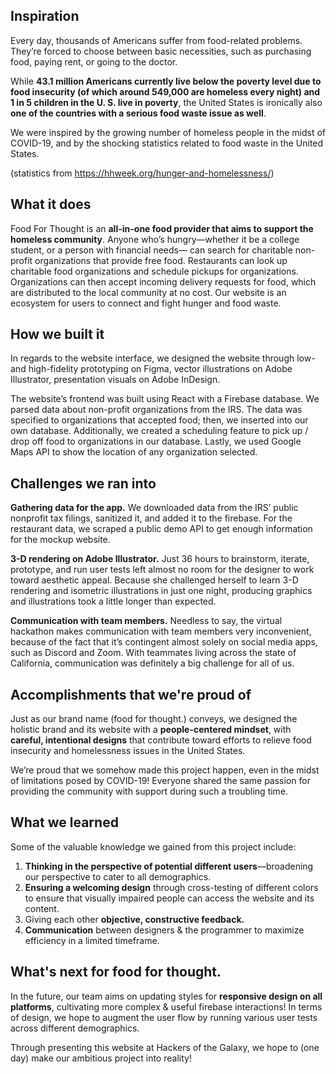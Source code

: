 ## Inspiration
Every day, thousands of Americans suffer from food-related problems. They’re forced to choose between basic necessities, such as purchasing food, paying rent, or going to the doctor. 

While **43.1 million Americans currently live below the poverty level due to food insecurity (of which around 549,000 are homeless every night) and 1 in 5 children in the U. S. live in poverty**, the United States is ironically also **one of the countries with a serious food waste issue as well**.

We were inspired by the growing number of homeless people in the midst of COVID-19, and by the shocking statistics related to food waste in the United States.

(statistics from https://hhweek.org/hunger-and-homelessness/)

## What it does
Food For Thought is an **all-in-one food provider that aims to support the homeless community**. Anyone who’s hungry—whether it be a college student, or a person with financial needs— can search for charitable non-profit organizations that provide free food. Restaurants can look up charitable food organizations and schedule pickups for organizations. Organizations can then accept incoming delivery requests for food, which are distributed to the local community at no cost. Our website is an ecosystem for users to connect and fight hunger and food waste.  

## How we built it
In regards to the website interface, we designed the website through low-and high-fidelity prototyping on Figma, vector illustrations on Adobe Illustrator, presentation visuals on Adobe InDesign.

The website’s frontend was built using React with a Firebase database. We parsed data about non-profit organizations from the IRS. The data was specified to organizations that accepted food; then, we inserted into our own database. Additionally, we created a scheduling feature to pick up / drop off food to organizations in our database. Lastly, we used Google Maps API to show the location of any organization selected.  

## Challenges we ran into
**Gathering data for the app.** We downloaded data from the IRS’ public nonprofit tax filings, sanitized it, and added it to the firebase. For the restaurant data, we scraped a public demo API to get enough information for the mockup website.

**3-D rendering on Adobe Illustrator.** Just 36 hours to brainstorm, iterate, prototype, and run user tests left almost no room for the designer to work toward aesthetic appeal. Because she challenged herself to learn 3-D rendering and isometric illustrations in just one night, producing graphics and illustrations took a little longer than expected.

**Communication with team members.** Needless to say, the virtual hackathon makes communication with team members very inconvenient, because of the fact that it’s contingent almost solely on social media apps, such as Discord and Zoom. With teammates living across the state of California, communication was definitely a big challenge for all of us.

## Accomplishments that we're proud of
Just as our brand name (food for thought.) conveys, we designed the holistic brand and its website with a **people-centered mindset**, with **careful, intentional designs** that contribute toward efforts to relieve food insecurity and homelessness issues in the United States.

We’re proud that we somehow made this project happen, even in the midst of limitations posed by COVID-19! Everyone shared the same passion for providing the community with support during such a troubling time.

## What we learned
Some of the valuable knowledge we gained from this project include:
1. **Thinking in the perspective of potential different users**—broadening our perspective to cater to all demographics.
2. **Ensuring a welcoming design** through cross-testing of different colors to ensure that visually impaired people can access the website and its content.
3. Giving each other **objective, constructive feedback.**
4. **Communication** between designers & the programmer to maximize efficiency in a limited timeframe.

## What's next for food for thought.
In the future, our team aims on updating styles for **responsive design on all platforms**, cultivating more complex & useful firebase interactions! In terms of design, we hope to augment the user flow by running various user tests across different demographics. 

Through presenting this website at Hackers of the Galaxy, we hope to (one day) make our ambitious project into reality!
